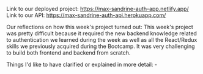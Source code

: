 Link to our deployed project: https://max-sandrine-auth-app.netlify.app/
Link to our API: https://max-sandrine-auth-api.herokuapp.com/

Our reflections on how this week's project turned out: This week's project was pretty difficult because it required the new backend knowledge related to authentication we learned during the week as well as all the React/Redux skills we previously acquired during the Bootcamp. It was very challenging to build both frontend and backend from scratch.

Things I'd like to have clarified or explained in more detail: -
